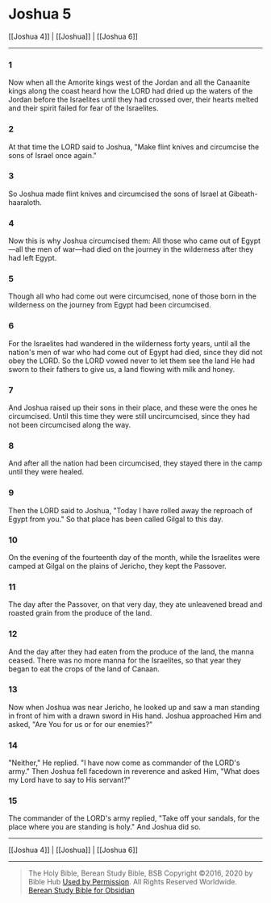 # Joshua 5

[[Joshua 4]] | [[Joshua]] | [[Joshua 6]]

---

### 1
Now when all the Amorite kings west of the Jordan and all the Canaanite kings along the coast heard how the LORD had dried up the waters of the Jordan before the Israelites until they had crossed over, their hearts melted and their spirit failed for fear of the Israelites.

### 2
At that time the LORD said to Joshua, "Make flint knives and circumcise the sons of Israel once again."

### 3
So Joshua made flint knives and circumcised the sons of Israel at Gibeath-haaraloth.

### 4
Now this is why Joshua circumcised them: All those who came out of Egypt—all the men of war—had died on the journey in the wilderness after they had left Egypt.

### 5
Though all who had come out were circumcised, none of those born in the wilderness on the journey from Egypt had been circumcised.

### 6
For the Israelites had wandered in the wilderness forty years, until all the nation's men of war who had come out of Egypt had died, since they did not obey the LORD. So the LORD vowed never to let them see the land He had sworn to their fathers to give us, a land flowing with milk and honey.

### 7
And Joshua raised up their sons in their place, and these were the ones he circumcised. Until this time they were still uncircumcised, since they had not been circumcised along the way.

### 8
And after all the nation had been circumcised, they stayed there in the camp until they were healed.

### 9
Then the LORD said to Joshua, "Today I have rolled away the reproach of Egypt from you." So that place has been called Gilgal to this day.

### 10
On the evening of the fourteenth day of the month, while the Israelites were camped at Gilgal on the plains of Jericho, they kept the Passover.

### 11
The day after the Passover, on that very day, they ate unleavened bread and roasted grain from the produce of the land.

### 12
And the day after they had eaten from the produce of the land, the manna ceased. There was no more manna for the Israelites, so that year they began to eat the crops of the land of Canaan.

### 13
Now when Joshua was near Jericho, he looked up and saw a man standing in front of him with a drawn sword in His hand. Joshua approached Him and asked, "Are You for us or for our enemies?"

### 14
"Neither," He replied. "I have now come as commander of the LORD's army." Then Joshua fell facedown in reverence and asked Him, "What does my Lord have to say to His servant?"

### 15
The commander of the LORD's army replied, "Take off your sandals, for the place where you are standing is holy." And Joshua did so.

---

[[Joshua 4]] | [[Joshua]] | [[Joshua 6]]

---

> The Holy Bible, Berean Study Bible, BSB
> Copyright &copy;2016, 2020 by Bible Hub
> [Used by Permission](https://berean.bible/terms.htm). All Rights Reserved Worldwide.
> [Berean Study Bible for Obsidian](https://github.com/gapmiss/berean-study-bible-for-obsidian)

